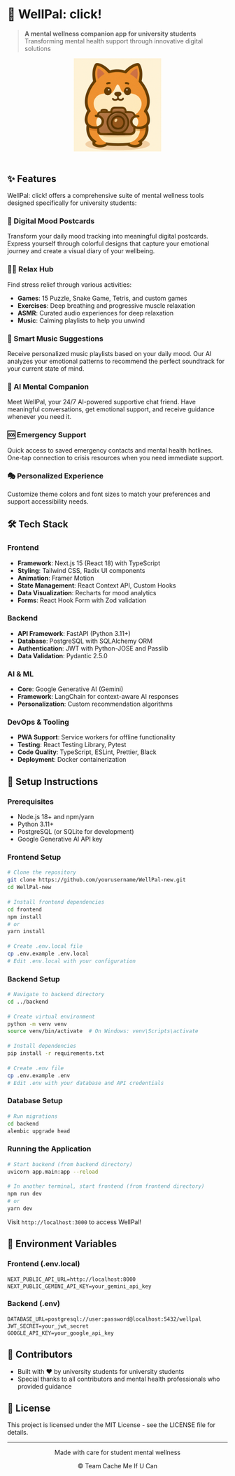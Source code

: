 # 🌿 WellPal: click!

> **A mental wellness companion app for university students**  
> Transforming mental health support through innovative digital solutions

<div align="center">
  <img src="frontend/public/assets/logo.JPG" alt="WellPal: click! Logo" width="200" />
  <br />
  <br />
</div>

## ✨ Features

WellPal: click! offers a comprehensive suite of mental wellness tools designed specifically for university students:

### 🎨 Digital Mood Postcards
Transform your daily mood tracking into meaningful digital postcards. Express yourself through colorful designs that capture your emotional journey and create a visual diary of your wellbeing.

### 🧘‍♀️ Relax Hub
Find stress relief through various activities:
- **Games**: 15 Puzzle, Snake Game, Tetris, and custom games
- **Exercises**: Deep breathing and progressive muscle relaxation
- **ASMR**: Curated audio experiences for deep relaxation
- **Music**: Calming playlists to help you unwind

### 🎵 Smart Music Suggestions
Receive personalized music playlists based on your daily mood. Our AI analyzes your emotional patterns to recommend the perfect soundtrack for your current state of mind.

### 🐶 AI Mental Companion
Meet WellPal, your 24/7 AI-powered supportive chat friend. Have meaningful conversations, get emotional support, and receive guidance whenever you need it.

### 🆘 Emergency Support
Quick access to saved emergency contacts and mental health hotlines. One-tap connection to crisis resources when you need immediate support.

### 🎭 Personalized Experience
Customize theme colors and font sizes to match your preferences and support accessibility needs.

## 🛠️ Tech Stack

### Frontend
- **Framework**: Next.js 15 (React 18) with TypeScript
- **Styling**: Tailwind CSS, Radix UI components
- **Animation**: Framer Motion
- **State Management**: React Context API, Custom Hooks
- **Data Visualization**: Recharts for mood analytics
- **Forms**: React Hook Form with Zod validation

### Backend
- **API Framework**: FastAPI (Python 3.11+)
- **Database**: PostgreSQL with SQLAlchemy ORM
- **Authentication**: JWT with Python-JOSE and Passlib
- **Data Validation**: Pydantic 2.5.0

### AI & ML
- **Core**: Google Generative AI (Gemini)
- **Framework**: LangChain for context-aware AI responses
- **Personalization**: Custom recommendation algorithms

### DevOps & Tooling
- **PWA Support**: Service workers for offline functionality
- **Testing**: React Testing Library, Pytest
- **Code Quality**: TypeScript, ESLint, Prettier, Black
- **Deployment**: Docker containerization

## 🚀 Setup Instructions

### Prerequisites
- Node.js 18+ and npm/yarn
- Python 3.11+
- PostgreSQL (or SQLite for development)
- Google Generative AI API key

### Frontend Setup
```bash
# Clone the repository
git clone https://github.com/yourusername/WellPal-new.git
cd WellPal-new

# Install frontend dependencies
cd frontend
npm install
# or
yarn install

# Create .env.local file
cp .env.example .env.local
# Edit .env.local with your configuration
```

### Backend Setup
```bash
# Navigate to backend directory
cd ../backend

# Create virtual environment
python -m venv venv
source venv/bin/activate  # On Windows: venv\Scripts\activate

# Install dependencies
pip install -r requirements.txt

# Create .env file
cp .env.example .env
# Edit .env with your database and API credentials
```

### Database Setup
```bash
# Run migrations
cd backend
alembic upgrade head
```

### Running the Application
```bash
# Start backend (from backend directory)
uvicorn app.main:app --reload

# In another terminal, start frontend (from frontend directory)
npm run dev
# or
yarn dev
```

Visit `http://localhost:3000` to access WellPal!

## 📝 Environment Variables

### Frontend (.env.local)
```
NEXT_PUBLIC_API_URL=http://localhost:8000
NEXT_PUBLIC_GEMINI_API_KEY=your_gemini_api_key
```

### Backend (.env)
```
DATABASE_URL=postgresql://user:password@localhost:5432/wellpal
JWT_SECRET=your_jwt_secret
GOOGLE_API_KEY=your_google_api_key
```

## 💪 Contributors

- Built with ❤️ by university students for university students
- Special thanks to all contributors and mental health professionals who provided guidance

## 📄 License

This project is licensed under the MIT License - see the LICENSE file for details.

---

<div align="center">
  <p>Made with care for student mental wellness</p>
  <p>© Team Cache Me If U Can</p>
</div>